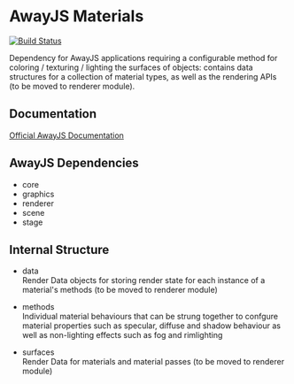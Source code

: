 # AwayJS Materials
[![Build Status](https://travis-ci.org/awayjs/materials.svg?branch=dev)](https://travis-ci.org/awayjs/materials)

Dependency for AwayJS applications requiring a configurable method for coloring / texturing / lighting the surfaces of objects: contains data structures for a collection of material types, as well as the rendering APIs (to be moved to renderer module).

## Documentation

[Official AwayJS Documentation](https://awayjs.github.io/docs/materials)

## AwayJS Dependencies

* core
* graphics
* renderer
* scene
* stage

## Internal Structure

* data<br>
Render Data objects for storing render state for each instance of a material's methods (to be moved to renderer module)

* methods<br>
Individual material behaviours that can be strung together to confgure material properties such as specular, diffuse and shadow behaviour as well as non-lighting effects such as fog and rimlighting

* surfaces<br>
Render Data for materials and material passes (to be moved to renderer module)